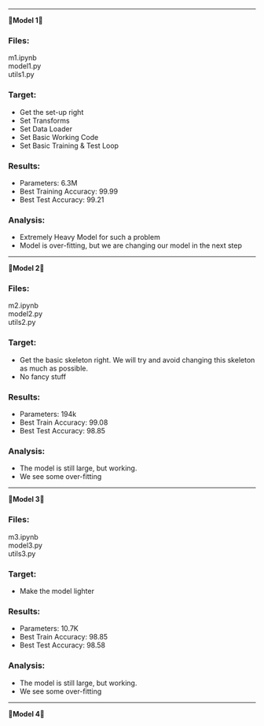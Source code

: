 ---------------------------------------------------------------------------------------------------------------------------------------------------------------------
&#x1F537;**Model 1**&#x1F537;

### Files:
m1.ipynb\
model1.py\
utils1.py

### Target:
* Get the set-up right
* Set Transforms
* Set Data Loader
* Set Basic Working Code
* Set Basic Training  & Test Loop

### Results:
* Parameters: 6.3M
* Best Training Accuracy: 99.99
* Best Test Accuracy: 99.21

### Analysis:
* Extremely Heavy Model for such a problem
* Model is over-fitting, but we are changing our model in the next step

---------------------------------------------------------------------------------------------------------------------------------------------------------------------
&#x1F537;**Model 2**&#x1F537;

### Files:
m2.ipynb\
model2.py\
utils2.py

### Target:

* Get the basic skeleton right. We will try and avoid changing this skeleton as much as possible.
* No fancy stuff

### Results:
* Parameters: 194k
* Best Train Accuracy: 99.08
* Best Test Accuracy: 98.85

### Analysis:
* The model is still large, but working. 
* We see some over-fitting

---------------------------------------------------------------------------------------------------------------------------------------------------------------------
&#x1F537;**Model 3**&#x1F537;

### Files:
m3.ipynb\
model3.py\
utils3.py

### Target:

* Make the model lighter

### Results:
* Parameters: 10.7K
* Best Train Accuracy: 98.85
* Best Test Accuracy: 98.58

### Analysis:
* The model is still large, but working. 
* We see some over-fitting

---------------------------------------------------------------------------------------------------------------------------------------------------------------------
&#x1F537;**Model 4**&#x1F537;